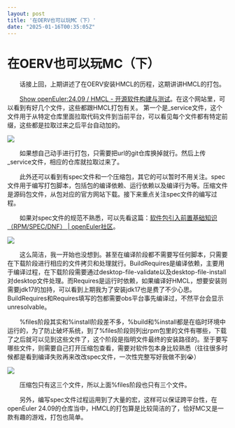 ```yaml
---
layout: post
title: '在OERV也可以玩MC（下）'
date: "2025-01-16T00:35:05Z"
---
```

在OERV也可以玩MC（下）
==============

  话接上回，上期讲述了在OERV安装HMCL的历程，这期讲讲HMCL的打包。

  [Show openEuler:24.09 / HMCL - 开源软件构建与测试](https://build.tarsier-infra.isrc.ac.cn/package/show/openEuler:24.09/HMCL)。在这个网站里，可以看到有好几个文件，这些都跟HMCL打包有关。 第一个是\_service文件，这个文件用于从特定仓库里面拉取代码文件到当前平台，可以看见每个文件都有特定前缀，这些都是拉取过来之后平台自动加的。

![](https://img2024.cnblogs.com/blog/3254001/202501/3254001-20250115171353863-1728914608.png)

  如果想自己动手进行打包，只需要把url的git仓库换掉就行。然后上传\_service文件，相应的仓库就拉取过来了。

  此外还可以看到有spec文件和一个压缩包，其它的可以暂时不用关注。spec文件用于编写打包脚本，包括包的编译依赖、运行依赖以及编译行为等。压缩文件是源码包文件，从包对应的官方网站下载。接下来重点关注spec文件的编写过程。

  如果对spec文件的规范不熟悉，可以先看这篇：[软件包引入前置基础知识（RPM/SPEC/DNF） | openEuler社区](https://www.openeuler.org/zh/blog/yushi-Icy/2023-08-20-introduce-to-rpm.html)。

![](https://img2024.cnblogs.com/blog/3254001/202501/3254001-20250115171903156-299886545.png)

  这么简洁，我一开始也没想到。甚至在编译阶段都不需要写任何脚本，只需要在下载阶段进行相应的文件拷贝和处理就行。BuildRequires是编译依赖，主要用于编译过程，在下载阶段需要通过desktop-file-validate以及desktop-file-install对desktop文件处理。而Requires是运行时依赖，如果编译好HMCL，想要安装则需要jdk17的加持，可以看到上期我为了安装jdk17也是费了不少心思。BuildRequires和Requires填写的包都需要obs平台事先编译过，不然平台会显示unresolvable。

  %files阶段其实和%install阶段差不多，%build和%install都是在临时环境中运行的，为了防止破坏系统，到了%files阶段则列出rpm包里的文件有哪些，下载了之后就可以见到这些文件了，这个阶段是指明文件最终的安装路径的。至于要写哪些文件，则需要自己打开压缩包查看，需要对软件包本身比较熟悉（往往很多时候都是看到编译失败再来改改spec文件，一次性完整写好我做不到😭）

![](https://img2024.cnblogs.com/blog/3254001/202501/3254001-20250115173121699-1209355681.png)

  压缩包只有这三个文件，所以上面%files阶段也只有三个文件。

  另外，编写spec文件过程运用到了大量的宏，这样可以保证跨平台性，在openEuler 24.09的仓库当中，HMCL的打包算是比较简洁的了，恰好MC又是一款有趣的游戏，打包也简单。